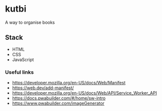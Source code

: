 # kutbi

A way to organise books

## Stack

- HTML
- CSS
- JavaScript

### Useful links

- https://developer.mozilla.org/en-US/docs/Web/Manifest
- https://web.dev/add-manifest/
- https://developer.mozilla.org/en-US/docs/Web/API/Service_Worker_API
- https://docs.pwabuilder.com/#/home/sw-intro
- https://www.pwabuilder.com/imageGenerator
